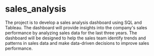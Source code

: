 # sales_analysis
The project is to develop a sales analysis dashboard using SQL and Tableau. The dashboard will provide insights into the company's sales performance by analyzing sales data for the last three years. The dashboard will be designed to help the sales team identify trends and patterns in sales data and make data-driven decisions to improve sales performance.
